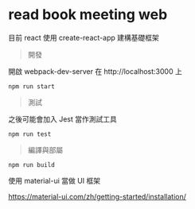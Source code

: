 # read book meeting web

目前 react 使用 create-react-app 建構基礎框架

> 開發

開啟 webpack-dev-server 在 http://localhost:3000 上

```shell script
npm run start 
```

> 測試

之後可能會加入 Jest 當作測試工具

```shell script
npm run test 
```

> 編譯與部屬

```shell script
npm run build 
```


使用 material-ui 當做 UI 框架

https://material-ui.com/zh/getting-started/installation/